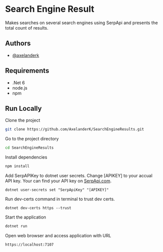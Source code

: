 ﻿
# Search Engine Result

Makes searches on several search engines using SerpApi and presents the total count of results.

## Authors

- [@axelanderk](https://www.github.com/axelanderk)


## Requirements

* .Net 6
* node.js
* npm

## Run Locally

Clone the project

```bash
git clone https://github.com/AxelanderK/SearchEngineResults.git
```

Go to the project directory

```bash
cd SearchEngineResults
```

Install dependencies

```bash
npm install
```

Add SerpAPIKey to dotnet user secrets. Change [APIKEY] to your accual API key. Your can find your API key on [SerpApi.com](https://SerpApi.com).

```
dotnet user-secrets set "SerpApiKey" "[APIKEY]"
```

Run dev-certs command in terminal to trust dev certs.
```
dotnet dev-certs https --trust
```

Start the application

```bash
dotnet run
```

Open web browser and access application with URL
```
https://localhost:7107
```